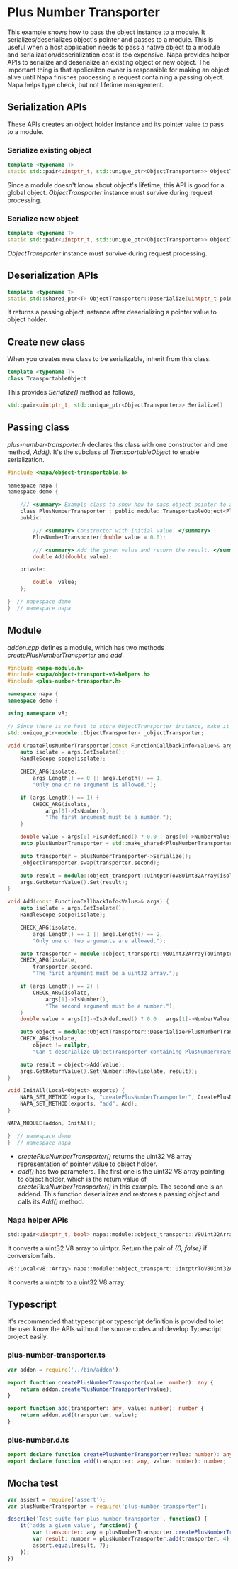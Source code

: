 # Plus Number Transporter

This example shows how to pass the object instance to a module. It serializes/deserializes object's pointer and passes to
 a module. This is useful when a host application needs to pass a native object to a module and
 serialization/deserialization cost is too expensive. Napa provides helper APIs to serialize and deserialize an existing
 object or new object. The important thing is that applicaiton owner is responsible for making an object alive until Napa
 finishes processing a request containing a passing object. Napa helps type check, but not lifetime management.

## Serialization APIs
These APIs creates an object holder instance and its pointer value to pass to a module.

### Serialize existing object
```cpp
template <typename T>
static std::pair<uintptr_t, std::unique_ptr<ObjectTransporter>> ObjectTransporter::Serialize(T* object)
```
Since a module doesn't know about object's lifetime, this API is good for a global object. *ObjectTransporter* instance
 must survive during request processing.

### Serialize new object
```cpp
template <typename T>
static std::pair<uintptr_t, std::unique_ptr<ObjectTransporter>> ObjectTransporter::Serialize(std::shared_ptr<T> object)
```
*ObjectTransporter* instance must survive during request processing.

## Deserialization APIs
```cpp
template <typename T>
static std::shared_ptr<T> ObjectTransporter::Deserialize(uintptr_t pointer)
```
It returns a passing object instance after deserializing a pointer value to object holder.

## Create new class
When you creates new class to be serializable, inherit from this class.
```cpp
template <typename T>
class TransportableObject
```
This provides *Serialize()* method as follows,
```cpp
std::pair<uintptr_t, std::unique_ptr<ObjectTransporter>> Serialize()
```

## Passing class

*plus-number-transporter.h* declares ths class with one constructor and one method, *Add()*. It's the subclass of
 *TransportableObject<PlusNumberTransporter>* to enable serialization.

```h
#include <napa/object-transportable.h>

namespace napa {
namespace demo {

    /// <summary> Example class to show how to pass object pointer to a module. </summary>
    class PlusNumberTransporter : public module::TransportableObject<PlusNumberTransporter> {
    public:

        /// <summary> Constructor with initial value. </summary>
        PlusNumberTransporter(double value = 0.0);

        /// <summary> Add the given value and return the result. </summary>
        double Add(double value);

    private:

        double _value;
    };

}  // napespace demo
}  // namespace napa
```

## Module

*addon.cpp* defines a module, which has two methods *createPlusNumberTransporter* and *add*.

```cpp
#include <napa-module.h>
#include <napa/object-transport-v8-helpers.h>
#include <plus-number-transporter.h>

namespace napa {
namespace demo {

using namespace v8;

// Since there is no host to store ObjectTransporter instance, make it globally for test.
std::unique_ptr<module::ObjectTransporter> _objectTransporter;

void CreatePlusNumberTransporter(const FunctionCallbackInfo<Value>& args) {
    auto isolate = args.GetIsolate();
    HandleScope scope(isolate);

    CHECK_ARG(isolate,
        args.Length() == 0 || args.Length() == 1,
        "Only one or no argument is allowed.");

    if (args.Length() == 1) {
        CHECK_ARG(isolate,
            args[0]->IsNumber(),
            "The first argument must be a number.");
    }

    double value = args[0]->IsUndefined() ? 0.0 : args[0]->NumberValue();
    auto plusNumberTransporter = std::make_shared<PlusNumberTransporter>(value);

    auto transporter = plusNumberTransporter->Serialize();
    _objectTransporter.swap(transporter.second);

    auto result = module::object_transport::UintptrToV8Uint32Array(isolate, transporter.first);
    args.GetReturnValue().Set(result);
}

void Add(const FunctionCallbackInfo<Value>& args) {
    auto isolate = args.GetIsolate();
    HandleScope scope(isolate);

    CHECK_ARG(isolate,
        args.Length() == 1 || args.Length() == 2,
        "Only one or two arguments are allowed.");

    auto transporter = module::object_transport::V8Uint32ArrayToUintptr(isolate, args[0]);
    CHECK_ARG(isolate,
        transporter.second,
        "The first argument must be a uint32 array.");

    if (args.Length() == 2) {
        CHECK_ARG(isolate,
            args[1]->IsNumber(),
            "The second argument must be a number.");
    }
    double value = args[1]->IsUndefined() ? 0.0 : args[1]->NumberValue();

    auto object = module::ObjectTransporter::Deserialize<PlusNumberTransporter>(transporter.first);
    CHECK_ARG(isolate,
        object != nullptr,
        "Can't deserialize ObjectTransporter containing PlusNumberTransporter instance");

    auto result = object->Add(value);
    args.GetReturnValue().Set(Number::New(isolate, result));
}

void InitAll(Local<Object> exports) {
    NAPA_SET_METHOD(exports, "createPlusNumberTransporter", CreatePlusNumberTransporter);
    NAPA_SET_METHOD(exports, "add", Add);
}

NAPA_MODULE(addon, InitAll);

}  // namespace demo
}  // namespace napa
```
* *createPlusNumberTransporter()* returns the uint32 V8 array representation of pointer value to object holder.
* *add()* has two parameters. The first one is the uint32 V8 array pointing to object holder, which is the return value
 of *createPlusNumberTransporter()* in this example. The second one is an addend. This function deserializes and
 restores a passing object and calls its *Add()* method.

### Napa helper APIs
```h
std::pair<uintptr_t, bool> napa::module::object_transport::V8Uint32ArrayToUintptr(v8::Isolate* isolate, const v8::Local<v8::Value>& source)
```
It converts a uint32 V8 array to uintptr. Return the pair of *{0, false}* if conversion fails.</summary>

```h
v8::Local<v8::Array> napa::module::object_transport::UintptrToV8Uint32Array(v8::Isolate* isolate, uintptr_t source)
```
It converts a uintptr to a uint32 V8 array. </summary>

## Typescript
It's recommended that typescript or typescript definition is provided to let the user know the APIs without
 the source codes and develop Typescript project easily.
### plus-number-transporter.ts
```ts
var addon = require('../bin/addon');

export function createPlusNumberTransporter(value: number): any {
    return addon.createPlusNumberTransporter(value);
}

export function add(transporter: any, value: number): number {
    return addon.add(transporter, value);
}
```
### plus-number.d.ts
```d.ts
export declare function createPlusNumberTransporter(value: number): any;
export declare function add(transporter: any, value: number): number;
```

## Mocha test
```js
var assert = require('assert');
var plusNumberTransporter = require('plus-number-transporter');

describe('Test suite for plus-number-transporter', function() {
    it('adds a given value', function() {
        var transporter: any = plusNumberTransporter.createPlusNumberTransporter(3);
        var result: number = plusNumberTransporter.add(transporter, 4);
        assert.equal(result, 7);
    });
})
```
